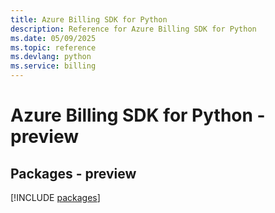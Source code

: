 ```yaml
---
title: Azure Billing SDK for Python
description: Reference for Azure Billing SDK for Python
ms.date: 05/09/2025
ms.topic: reference
ms.devlang: python
ms.service: billing
---
```

# Azure Billing SDK for Python - preview
## Packages - preview
[!INCLUDE [packages](billing-index.md)]